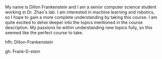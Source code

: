My name is Dillon Frankenstein and I am a senior computer science student working in Dr. Zhao's lab. I am interested in machine learning and robotics, so I hope to gain a more complete understanding by taking this course. I am quite excited to delve deeper 
into the topics mentioned in the course description. My passions lie within understanding new topics fully, so this seemed like the perfect course to take. 

hfh: Dillon-Frankenstein

gh: Frank-D-stein
